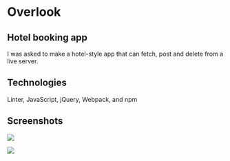 # Overlook

## Hotel booking app

I was asked to make a hotel-style app that can fetch, post and delete from a live server.

## Technologies

Linter, JavaScript, jQuery, Webpack, and npm

## Screenshots

![](/Users/johnnycassidy/turing/moduleTwo/projects/overlook/src/images/1579096798169.png)

![](/Users/johnnycassidy/turing/moduleTwo/projects/overlook/src/images/1579096680650.png)
